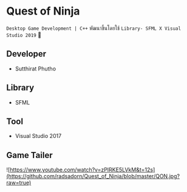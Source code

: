 # Quest of Ninja

` Desktop Game Development | C++ ` พัฒนาขึ้นโดยใช้ ` Library- SFML X Visual Studio 2019 ` 👾

## Developer

* Sutthirat Phutho

## Library

* SFML

## Tool 

* Visual Studio 2017

## Game Tailer

![https://www.youtube.com/watch?v=zPIRKE5LVkM&t=12s](https://github.com/radsadorn/Quest_of_Ninja/blob/master/QON.jpg?raw=true)
